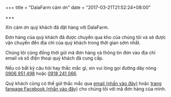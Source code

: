 +++
title = "DalaFarm cám ơn"
date = "2017-03-21T21:52:24+08:00"

+++

Xin cám ơn quý khách đã đặt hàng với DalaFarm.

Đơn hàng của quý khách đã được chuyển qua kho của chúng tôi và sẽ được vận chuyển đến địa chỉ của quý khách trong thời gian sớm nhất. 

Chúng tôi cũng đồng thời gửi mã đơn hàng và thông tin đơn vào địa chỉ email và số điện thoại quý khách đã cung cấp.
 
Nếu có bất kỳ câu hỏi hay thắc mắc gì, xin vui lòng gọi đường dây nóng [0906 951 498](tel:0906951498) hoặc [0918 241 066](tel:0918241066). 

Quý khách cũng có thể gửi thắc mắc qua [email (nhấn vào đây)](mailto:info@dalafarm.com.vn) hoặc [trang fanpage Facebook (nhấn vào đây)](https://fb.me/dalafarm.com.vn) cho chúng tôi với mã đơn hàng của mình.

